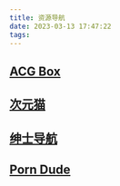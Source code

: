 ```yaml
---
title: 资源导航
date: 2023-03-13 17:47:22
tags:
---
```


## [ACG Box](https://www.acgbox.link/)

## [次元猫](http://ciyuan.cat/)

## [绅士导航](https://www.gal123.com/)

## [Porn Dude](https://theporndude.com/zh)